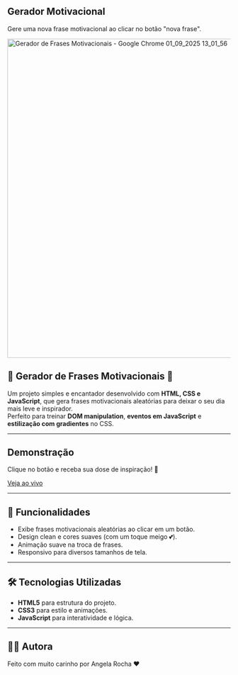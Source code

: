 ## Gerador Motivacional
Gere uma nova frase motivacional ao clicar no botão "nova frase".

<img width="1024" height="720" alt="Gerador de Frases Motivacionais - Google Chrome 01_09_2025 13_01_56" src="https://github.com/user-attachments/assets/fe4f7cc9-bf49-47a9-9cfe-5714a7c84af4" />

## 🌸 Gerador de Frases Motivacionais 🌸

Um projeto simples e encantador desenvolvido com **HTML, CSS e JavaScript**, que gera frases motivacionais aleatórias para deixar o seu dia mais leve e inspirador.  
Perfeito para treinar **DOM manipulation**, **eventos em JavaScript** e **estilização com gradientes** no CSS.  

---

## Demonstração

Clique no botão e receba sua dose de inspiração! 🌸

[Veja ao vivo](https://angela-rocha.github.io/gerador_motivacional/)

---

## 🚀 Funcionalidades

- Exibe frases motivacionais aleatórias ao clicar em um botão.
- Design clean e cores suaves (com um toque meigo 💕).
- Animação suave na troca de frases.
- Responsivo para diversos tamanhos de tela.

---

## 🛠️ Tecnologias Utilizadas

- **HTML5** para estrutura do projeto.
- **CSS3** para estilo e animações.
- **JavaScript** para interatividade e lógica.

---

## 👩‍💻 Autora
Feito com muito carinho por Angela Rocha ❤️
